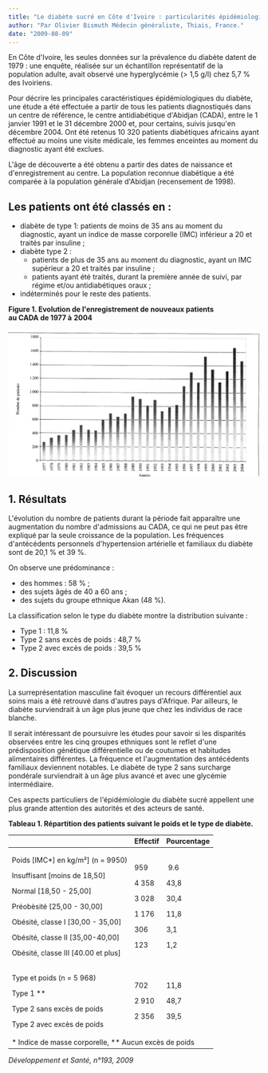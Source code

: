 ```yaml
---
title: "Le diabète sucré en Côte d'Ivoire : particularités épidémiologiques"
author: "Par Olivier Bismuth Médecin généraliste, Thiais, France."
date: "2009-08-09"
---
```


En Côte d'Ivoire, les seules données sur la prévalence du diabète datent de 1979 : une enquête, réalisée sur un échantillon représentatif de la population adulte, avait observé une hyperglycémie (> 1,5 g/l) chez 5,7 % des Ivoiriens.

Pour décrire les principales caractéristiques épidémiologiques du diabète, une étude a été effectuée a partir de tous les patients diagnostiqués dans un centre de référence, le centre antidiabétique d'Abidjan (CADA), entre le 1 janvier 1991 et le 31 décembre 2000 et, pour certains, suivis jusqu'en décembre 2004. Ont été retenus 10 320 patients diabétiques africains ayant effectué au moins une visite médicale, les femmes enceintes au moment du diagnostic ayant été exclues.

L'âge de découverte a été obtenu a partir des dates de naissance et d'enregistrement au centre. La population reconnue diabétique a été comparée à la population générale d'Abidjan (recensement de 1998).

## **Les patients ont été classés en :**

*   diabète de type 1: patients de moins de 35 ans au moment du diagnostic, ayant un indice de masse corporelle (IMC) inférieur a 20 et traités par insuline ;
*   diabète type 2 :
    *   patients de plus de 35 ans au moment du diagnostic, ayant un IMC supérieur a 20 et traités par insuline ;
    *   patients ayant été traités, durant la première année de suivi, par régime et/ou antidiabétiques oraux ;
*   indéterminés pour le reste des patients.

**Figure 1. Evolution de l'enregistrement de nouveaux patients  
au CADA de 1977 à** **2004**

![](12082-1-0.jpg)


## **1. Résultats**

L'évolution du nombre de patients durant la période fait apparaître une augmentation du nombre d'admissions au CADA, ce qui ne peut pas être expliqué par la seule croissance de la population. Les fréquences d'antécédents personnels d'hypertension artérielle et familiaux du diabète sont de 20,1 % et 39 %.

On observe une prédominance :

*   des hommes : 58 % ;
*   des sujets âgés de 40 a 60 ans ;
*   des sujets du groupe ethnique Akan (48 %).

La classification selon le type du diabète montre la distribution suivante :

*   Type 1 : 11,8 %
*   Type 2 sans excès de poids : 48,7 %
*   Type 2 avec excès de poids : 39,5 %

## 2. Discussion

La surreprésentation masculine fait évoquer un recours différentiel aux soins mais a été retrouvé dans d'autres pays d'Afrique. Par ailleurs, le diabète surviendrait à un âge plus jeune que chez les individus de race blanche.

Il serait intéressant de poursuivre les études pour savoir si les disparités observées entre les cinq groupes ethniques sont le reflet d'une prédisposition génétique différentielle ou de coutumes et habitudes alimentaires différentes. La fréquence et l'augmentation des antécédents familiaux deviennent notables. Le diabète de type 2 sans surcharge pondérale surviendrait à un âge plus avancé et avec une glycémie intermédiaire.

Ces aspects particuliers de l'épidémiologie du diabète sucré appellent une plus grande attention des autorités et des acteurs de santé.

**Tableau 1. Répartition des patients suivant le poids et le type de diabète.**

<table>

<thead>

<tr>

<th scope="col"> </th>

<th scope="col">Effectif</th>

<th scope="col">Pourcentage</th>

</tr>

</thead>

<tbody>

<tr>

<td>

Poids [IMC*] en kg/m²] (n = 9950)

Insuffisant [moins de 18,50] 

Normal [18,50 - 25,00] 

Préobèsité [25,00 - 30,00]  

Obésité, classe I [30,00 - 35,00] 

Obésité, classe II [35,00-40,00]  

Obésité, classe III [40.00 et plus]

</td>

<td>

959

4 358

3 028

1 176

306

123

</td>

<td>

 9.6

43,8

30,4

11,8

3,1

1,2

</td>

</tr>

<tr>

<td>

Type et poids (n = 5 968)

Type 1 ** 

Type 2 sans excès de poids 

Type 2 avec excès de poids 

</td>

<td>

702

2 910

2 356

</td>

<td>

11,8

48,7

39,5

</td>

</tr>

<tr>

<td colspan="3">* Indice de masse corporelle, ** Aucun excès de poids</td>

</tr>

</tbody>

</table>

_Développement et Santé, n°193, 2009_